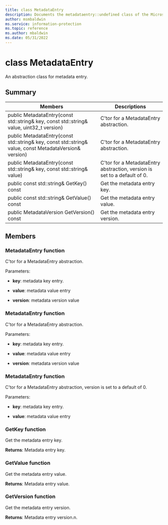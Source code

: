 ```yaml
---
title: class MetadataEntry 
description: Documents the metadataentry::undefined class of the Microsoft Information Protection (MIP) SDK.
author: msmbaldwin
ms.service: information-protection
ms.topic: reference
ms.author: mbaldwin
ms.date: 05/31/2022
---
```


# class MetadataEntry 
An abstraction class for metadata entry.
  
## Summary
 Members                        | Descriptions                                
--------------------------------|---------------------------------------------
public MetadataEntry(const std::string& key, const std::string& value, uint32_t version)  |  C'tor for a MetadataEntry abstraction.
public MetadataEntry(const std::string& key, const std::string& value, const MetadataVersion& version)  |  C'tor for a MetadataEntry abstraction.
public MetadataEntry(const std::string& key, const std::string& value)  |  C'tor for a MetadataEntry abstraction, version is set to a default of 0.
public const std::string& GetKey() const  |  Get the metadata entry key.
public const std::string& GetValue() const  |  Get the metadata entry value.
public MetadataVersion GetVersion() const  |  Get the metadata entry version.
  
## Members
  
### MetadataEntry function
C'tor for a MetadataEntry abstraction.

Parameters:  
* **key**: metadata key entry. 


* **value**: metadata value entry 


* **version**: metadata version value


  
### MetadataEntry function
C'tor for a MetadataEntry abstraction.

Parameters:  
* **key**: metadata key entry. 


* **value**: metadata value entry 


* **version**: metadata version value


  
### MetadataEntry function
C'tor for a MetadataEntry abstraction, version is set to a default of 0.

Parameters:  
* **key**: metadata key entry. 


* **value**: metadata value entry


  
### GetKey function
Get the metadata entry key.

  
**Returns**: Metadata entry key.
  
### GetValue function
Get the metadata entry value.

  
**Returns**: Metadata entry value.
  
### GetVersion function
Get the metadata entry version.

  
**Returns**: Metadata entry version.n.
